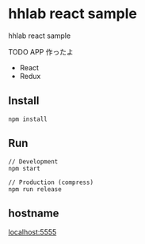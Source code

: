 # hhlab react sample

hhlab react sample

TODO APP 作ったよ

* React
* Redux

## Install

```
npm install
```

## Run

```
// Development
npm start

// Production (compress)
npm run release
```

## hostname

[localhost:5555](http://localhost:5555/)
